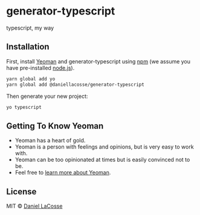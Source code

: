# generator-typescript
typescript, my way

## Installation

First, install [Yeoman](http://yeoman.io) and generator-typescript using [npm](https://www.npmjs.com/) (we assume you have pre-installed [node.js](https://nodejs.org/)).

```bash
yarn global add yo
yarn global add @daniellacosse/generator-typescript
```

Then generate your new project:

```bash
yo typescript
```

## Getting To Know Yeoman

 * Yeoman has a heart of gold.
 * Yeoman is a person with feelings and opinions, but is very easy to work with.
 * Yeoman can be too opinionated at times but is easily convinced not to be.
 * Feel free to [learn more about Yeoman](http://yeoman.io/).

## License

MIT © [Daniel LaCosse](https://daniellacos.se)
